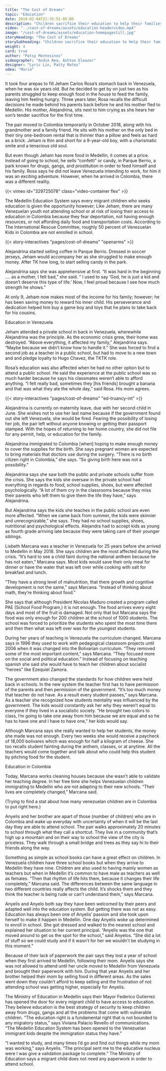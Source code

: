 ```yaml
---
title: "The Cost of Dreams"
topic: "Education"
date: 2019-02-04T21:35:51-05:00
description: "Children sacrifice their education to help their families."
video: "../cost-of-dreams/assets/education-headervideo.mp4"
image: "/cost-of-dreams/assets/education-homepagestill.jpg"
storyHeading: "The Cost of Dreams"
storySubheading: "Children sacrifice their education to help their families."
weight: 4
card: true
author: "Patsy Montesinos"
videographer: "Andie Rea, Ashton Eleazer"
designer: "Lyric Lin, Patty Matos"
udea: "Maria"
---
```

It took four arepas to fill Jeham Carlos Rosa’s stomach back in Venezuela, when he was six years old. But he decided to get by on just two as his parents struggled to keep enough food in the house to feed the family, leaving him feeling hungry. Three years later, Rosa recalls the difficult decisions he made behind his parents back before he and his mother fled to Medellin. His mother, Alejandrina, sits next to him crying as she hears her son’s tender sacrifice for the first time.

The pair moved to Colombia temporarily in October 2018, along with his grandmother and a family friend. He sits with his mother on the only bed in their tiny one-bedroom rental that is thinner than a pillow and feels as hard as a brick. Jeham is thin and short for a 9-year-old boy, with a charismatic smile and a tenacious old soul.

But even though Jeham has more food in Medellin, it comes at a price. Instead of going to school, he sells “confetti” or candy, in Parque Berrio, a park known for drugs, gangs, and prostitution in order to feed himself and his family. Rosa says he did not leave Venezuela intending to work, for him it was an exciting adventure. However, when he arrived in Colombia, there was a different reality.

<div id="video-top"></div>

<!-- Children and education video goes here -->
{{< vimeo id="329725078" class="video-container flex" >}}

The Medellin Education System says every migrant children who seeks education is given the opportunity however; Like Jeham, there are many Venezuelan youth not attending school or at risk of losing their access to education in Colombia because they fear deportation, not having enough resources, or not affording daily food and transportation costs. According to The International Rescue Committee, roughly 50 percent of Venezuelan Kids in Colombia are not enrolled in school.

{{< story-interactives "pages/cost-of-dreams" "openarms" >}}

Alejandrina started selling coffee in Parque Berrio. Dressed in soccer jerseys, Jeham  would accompany her as she struggled to make enough money.
After TK how long, to start selling candy in the park.

Alejandrina says she was apprehensive at first. “It was hard in the beginning .... as a mother, I felt bad,” she said. “ I used to say ‘God, he is just a kid and doesn’t deserve this type of life.’ Now, I feel proud because I see how much strength he shows.”

At only 9, Jeham now makes most of the income for his family; however; he has been saving money to reward his inner child. His perseverance and dedication helped him buy a game boy and toys that he plans to take back for his cousins.

<div class="story__subhead flex-column">Education in Venezuela</div>

Jeham attended a private school in back in Venezuela, wherewhile Alejandrina was the principle. As the economic crisis grew, their home was destroyed. “Above everything, it affected my family,” Alejandrina says. “Maybe because we didn’t know how to handle it.” She was forced to find a second job as a teacher in a public school, but had to move to a new town and and pledge loyalty to Hugo Chavez, the TKTK role.

Rosa’s education was also affected when he had no other option but to attend a public school. He said the experience at the public school was so much harder because he says his classmates weren’t able to afford anything. “I felt really bad, sometimes they [his friends] brought a banana and that was what they ate the whole day,” said Rosa. His mom agrees.

{{< story-interactives "pages/cost-of-dreams" "ed-truancy-int" >}}

Alejandrina is currently on maternity leave, due with her second child in June. She wishes not to use her last name because if the government found out she left Venezuela, she would be fired. Fearing the possibility of losing her job, the pair left without anyone knowing or getting their passport stamped. With the hopes of returning to her home country, she did not file for any permit, help, or education for the family.

Alejandrina immigrated to Colombia [when] hoping to make enough money to cover the supplies for the birth. She says pregnant women are expected to bring materials that doctors use during the surgery. “There is no birth citizen right in Colombia,” she says. “So giving birth here was not a possibility.”

Alejandrina says she saw both the public and private schools suffer from the crisis. She says the kids she oversaw in the private school had everything in regards to food, school supplies, shoes, but were affected psychologically. “A lot of them cry in the classrooms because they miss their parents who left them to give them the life they have,” says Alejandrina.

But Alejandrina says the kids she teaches in the public school are even more affected. “When we came back from summer, the kids were skinnier and unrecognizable,” she says. They had no school supplies, shoes, nutritional and psychological effects. Alejandra had to accept kids as young as fourth grade arriving late because they were taking care of their younger siblings.

Lisbeth Marcana was a teacher in Venezuela for 25 years before she arrived to Medellin in May 2018. She says children are the most affected during the crisis. “It’s hard to see a child faint during the national anthem because he has not eaten,” Marcana says. Most kids would save their only meal for dinner or have the water that was left over while cooking with salt for breakfast and lunch.

“They have a strong level of malnutrition, that there growth and cognitive development is not the same,” says Marcana. “Instead of thinking about math, they’re thinking about food.”

She says that although President Nicolas Maduro created a program called PAE (School Food Program,) it is not enough. The food arrives every eight days and most of the fruit is damaged. Not only that but Marcana says the food was only enough for 200 children at the school of 1000 students. The school was forced to prioritize the students who spent the most time there and then then what was left over was for the youngest students.

During her years of teaching in Venezuela the curriculum changed. Marcana says in 1996 they used to work with pedagogical classroom projects until 2006 when it was changed into the Bolivarian curriculum. “They removed some of the most important content,” says Marcana. “They focused more on the social and political education.” Instead of focusing on teaching spanish she said she would have to teach her children about socialist “heroes” like Ezequiel Zamora.

The government also changed the standards for how children were held back in schools. In the new system the teacher first has to have permission of the parents and then permission of the government. “It’s too much money that teacher do not have. As a result every student passes,” says Marcana. As a teacher she recognized how students mentality was influenced by the government. The kids would constantly ask her why they weren’t equal to everyone if they lived in a socialistic society. “He brought two colors to class, I’m going to take one away from him because we are equal and so he has to have one and I have to have one,” her kids would say.

Although Marcana says she really wanted to help her students, the money she made was not enough. Every two weeks she would receive a paycheck of 18,000 bolivares which was enough for half a kilogram of cheese. She too recalls student fainting during the anthem, classes, or at anytime. All the teachers would come together and talk about who could help this student by pitching food for the student.

<div class="story__subhead flex-column">Education in Colombia</div>

Today, Marcana works cleaning houses because she wasn’t able to validate her teaching degree. In her free time she helps Venezuelan children immigrating to Medellin who are not adapting to their new schools.  “Their lives are completely changed,” Marcana said.

 (Trying to find a stat about how many venezuelan children are in Colombia to put right here.)

Anyelis and her brother are apart of those (number of children) who are in Colombia and wake up everyday with uncertainty of when it will be the last day they are able to attend school. The pair walks approximately 20 minutes to school through what they call a shortcut. They live in a community that’s high up a mountain and on their way to school the view of the city is priceless. They walk through a small bridge and trees as they say hi to their friends along the way.

Something as simple as school books can have a great effect on children. In Venezuela children have three school books but when they arrive to Medellin they have nine. Children are also used to having mainly women as teachers but when in Medellin it’s common to have male as teachers as well as females. “Then that rhythm of life hits them, because it changes their life completely,” Marcana said. The differences between the same language in two different countries really affects the child. It’s shocks them and they think the teacher is being rude or can’t understand them,” says Marcana.

Anyelis and Anyelo both say they have been welcomed by their peers and adapted well into the education system. But getting there was not as easy. Education has always been one of Anyelis’ passion and she took upon herself to make it happen in Medellin. One day Anyelis woke up determined to enroll in school. She got dressed and walked to the nearest school and explained her situation to her current principal. “Anyelis was the one that moved around to get us the spot for the school,” said Anyelos. “She did a lot of stuff so we could study and if it wasn’t for her we wouldn’t be studying in this moment.”

Because of their lack of paperwork the pair says they lost a year of school when they first arrived to Medellin, following their mom. Anyelis says she was not allowed to attend until her uncle moved to Medellin from Venezuela and brought their paperwork with him. During that year Anyelis and her brother helped their mom by selling food in different areas. As the sales went down they couldn’t afford to keep selling and the frustration of not attending school was getting higher, especially for Anyelis.

The Ministry of Education in Medellin says their Mayor Federico Gutierrez has opened the door for every migrant child to have access to education. They believe education is the best strategy of security to keep children away from drugs, gangs and all the problems that come with vulnerable children. “The education right is a fundamental right that is not bounded to any migratory status,” says Viviana Palacio Revello of communications.  “The Medellin Education System has been opened to the Venezuelan immigrant kids despite the immigration status they have.”

“I wanted to study, and many times I’d go and find out things while my mom was working,” says Anyelis. “The principal sent me to the educative nucleus were I was give a validation package to complete.” The Ministry of Education says a migrant child does not need any paperwork in order to attend school.
